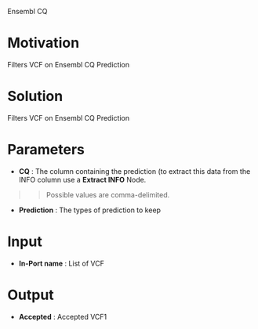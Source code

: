 Ensembl CQ

# Motivation #

Filters VCF on Ensembl CQ Prediction

# Solution #

Filters VCF on Ensembl CQ Prediction


# Parameters #


  * **CQ** : The column containing the prediction (to extract this data from the INFO column use a  **Extract INFO**  Node.
> > Possible values are comma-delimited.

  * **Prediction** : The types of prediction to keep

# Input #


  * **In-Port name** : List of VCF


# Output #


  * **Accepted** : Accepted VCF1
